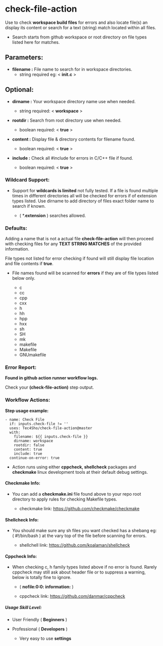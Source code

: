 # check-file-action

Use to check **workspace build files** for errors and also locate file(s) an display its content or search for a text (string) match located within all files.

- Search starts from github workspace or root directory on file types listed here for matches.

## Parameters:

- **filename :**  File name to search for in workspace directories.
  - string required eg: < **init.c** >

## Optional:

- **dirname :**  Your workspace directory name use when needed.
  - string required: < **workspace** >

- **rootdir :**  Search from root directory use when needed.
  - boolean required: < **true** >

- **content :**  Display file & directory contents for filename found.
  - boolean required: < **true** >

- **include :**  Check all #include <name> for errors in C/C++ file if found.
  - boolean required: < **true** >

### Wildcard Support:

- Support for **wildcards is limited** not fully tested. If a file is found multiple times in different directories all will be checked for errors if of extension types listed. Use dirname to add directory of files exact folder name to search if known.
  
  - ( *.**extension** ) searches allowed.
 
### Defaults:

Adding a name that is not a actual file **check-file-action** will then proceed with checking files for any **TEXT STRING MATCHES** of the provided information.

File types not listed for error checking if found will still display file location and file contents if **true**.

- File names found will be scanned for **errors** if they are of file types listed below only.
  
  - c
  - cc
  - cpp
  - cxx
  - h
  - hh
  - hpp
  - hxx
  - sh
  - SH
  - mk
  - makefile
  - Makefile
  - GNUmakefile

### Error Report:

**Found in github action runner workflow logs.**

Check your **(check-file-action)** step output.

### Workflow Actions:

**Step usage example:**


    - name: Check File
      if: inputs.check-file != ''
      uses: Tec4Sho/check-file-action@master
      with:
        filename: ${{ inputs.check-file }}
        dirname: workspace
        rootdir: false
        content: true
        include: true
      continue-on-error: true


- Action runs using either **cppcheck, shellcheck** packages and **checkmake** linux development tools at their default debug settings.

#### Checkmake Info:

- You can add a **checkmake.ini** file found above to your repo root directory to apply rules for checking Makefile types.

  * checkmake link: 
https://github.com/checkmake/checkmake

#### Shellcheck Info:

- You should make sure any sh files you want checked has a shebang eg: ( #!/bin/bash ) at the vary top of the file before scanning for errors.

  - shellchell link:
https://github.com/koalaman/shellcheck

#### Cppcheck Info:

- When checking c, h family types listed above if no error is found. Rarely cppcheck may still ask about header file or to suppress a warning, below is totally fine to ignore.
  - ( **nofile:0:0: information:** )

  - cppcheck link:
https://github.com/danmar/cppcheck


##### Usage Skill Level:

- User Friendly ( **Beginners** )

- Professional ( **Developers** )

  - Very easy to use **settings**
